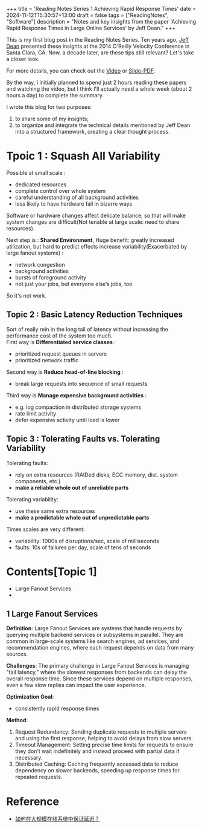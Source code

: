+++
title = 'Reading Notes Series 1 Achieving Rapid Response Times'
date = 2024-11-12T15:30:57+13:00
draft = false
tags = ["ReadingNotes", "Software"]
description = "Notes and key insights from the paper 'Achieving Rapid Response Times in Large Online Services' by Jeff Dean."
+++

This is my first blog post in the Reading Notes Series. Ten years ago, [Jeff Dean](https://research.google/people/jeff/) presented these insights at the 2014 O'Reilly Velocity Conference in Santa Clara, CA. Now, a decade later, are these tips still relevant? Let's take a closer look.  

For more details, you can check out the [Video](https://www.youtube.com/watch?v=1-3Ahy7Fxsc&t=376s)  or [Slide-PDF](https://static.googleusercontent.com/media/research.google.com/en//pubs/archive/44875.pdf).

By the way, I initially planned to spend just 2 hours reading these papers and watching the video, but I think I'll actually need a whole week (about 2 hours a day) to complete the summary.

I wrote this blog for two purposes:   
1. to share some of my insights; 
2. to organize and integrate the technical details mentioned by Jeff Dean into a structured framework, creating a clear thought process.  


# Tpoic 1 : Squash All Variability

Possible at small scale :  
* dedicated resources
* complete control over whole system
* careful understanding of all background activities
* less likely to have hardware fail in bizarre ways

Software or hardware changes affect delicate balance, so that will make system changes are difficult(Not tenable at large scale: need to share resources).   

Next step is : **Shared Environment**, Huge benefit: greatly increased utilization, but hard to predict effects increase variability(Exacerbated by large fanout systems) :
* network congestion
*  background activities
* bursts of foreground activity
* not just your jobs, but everyone else’s jobs, too  

So it's not work.  

## Topic 2 : Basic Latency Reduction Techniques  
Sort of really rein in the long tail of latency without increasing the performance cost of the system too much.  
First way is **Differentiated service classes** :  
* prioritized request queues in servers
* prioritized network traffic  

Second way is **Reduce head-of-line blocking** :  
* break large requests into sequence of small requests  

Third way is **Manage expensive background activities** :  
* e.g. log compaction in distributed storage systems
* rate limit activity
* defer expensive activity until load is lower  

## Topic 3 : Tolerating Faults vs. Tolerating Variability
Tolerating faults:  
* rely on extra resources (RAIDed disks, ECC memory, dist. system components, etc.)
* **make a reliable whole out of unreliable parts**

Tolerating variability:  
* use these same extra resources
* **make a predictable whole out of unpredictable parts**  

Times scales are very different:  
* variability: 1000s of disruptions/sec, scale of milliseconds
* faults: 10s of failures per day, scale of tens of seconds

# Contents[Topic 1]

* Large Fanout Services
* 

## 1 Large Fanout Services
**Definition**: Large Fanout Services are systems that handle requests by querying multiple backend services or subsystems in parallel. They are common in large-scale systems like search engines, ad services, and recommendation engines, where each request depends on data from many sources.

**Challenges**: The primary challenge in Large Fanout Services is managing "tail latency," where the slowest responses from backends can delay the overall response time. Since these services depend on multiple responses, even a few slow replies can impact the user experience.

**Optimization Goal**:  
* consistently rapid response times  

**Method**:  
1. Request Redundancy: Sending duplicate requests to multiple servers and using the first response, helping to avoid delays from slow servers.
2. Timeout Management: Setting precise time limits for requests to ensure they don’t wait indefinitely and instead proceed with partial data if necessary.
3. Distributed Caching: Caching frequently accessed data to reduce dependency on slower backends, speeding up response times for repeated requests.



# Reference

* [如何在大规模在线系统中保证延迟？](https://github.com/dirtysalt/dirtysalt.github.io/blob/master/src/achieving-rapid-response-times-in-large-online-services.org)